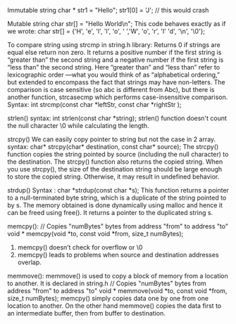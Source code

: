 Immutable string
char * str1 = "Hello";
str1[0] = 'J';  // this would crash

Mutable string
char str[] = "Hello World\n";
This code behaves exactly as if we wrote:
char str[] = {'H', 'e', 'l', 'l', 'o', ' ','W', 'o', 'r', 'l'  'd', '\n', '\0'};

To compare string using strcmp in string.h library:
Returns 0 if strings are equal else return non zero.
It returns a positive number if the first string is “greater than” the second string and a negative number if the first string is “less than” the second string.
Here “greater than” and “less than” refer to lexicographic order —what you would think of as “alphabetical ordering,” but extended to encompass the fact that strings may have non-letters. The comparison is case sensitive (so abc is different from Abc), but there is another function, strcasecmp which performs case-insensitive comparison.
Syntax: int strcmp(const char *leftStr, const char *rightStr );

strlen()
syntax: int strlen(const char *string);
strlen() function doesn't count the null character \0 while calculating the length.

strcpy()
We can easily copy pointer to string but not the case in 2 array.
syntax: char* strcpy(char* destination, const char* source);
The strcpy() function copies the string pointed by source (including the null character) to the destination.
The strcpy() function also returns the copied string.
When you use strcpy(), the size of the destination string should be large enough to store the copied string. Otherwise, it may result in undefined behavior.

strdup()
Syntax : char *strdup(const char *s);
This function returns a pointer to a null-terminated byte string, which is a duplicate of the string pointed to by s. The memory obtained is done dynamically using malloc and hence it can be freed using free().
It returns a pointer to the duplicated string s.

memcpy():
// Copies "numBytes" bytes from address "from" to address "to"
void * memcpy(void *to, const void *from, size_t numBytes);
1) memcpy() doesn’t check for overflow or \0
2) memcpy() leads to problems when source and destination addresses overlap.

memmove():
memmove() is used to copy a block of memory from a location to another. It is declared in string.h
// Copies "numBytes" bytes from address "from" to address "to"
void * memmove(void *to, const void *from, size_t numBytes);
memcpy() simply copies data one by one from one location to another. On the other hand memmove() copies the data first to an intermediate buffer, then from buffer to destination.

